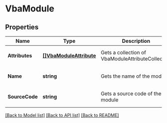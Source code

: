 # VbaModule

## Properties
Name | Type | Description | Notes
------------ | ------------- | ------------- | -------------
**Attributes** | [**[]VbaModuleAttribute**](VbaModuleAttribute.md) | Gets a collection of  VbaModuleAttributeCollection | [optional] [default to null]
**Name** | **string** | Gets the name of the module. | [optional] [default to null]
**SourceCode** | **string** | Gets a source code of the module | [optional] [default to null]

[[Back to Model list]](../README.md#documentation-for-models) [[Back to API list]](../README.md#documentation-for-api-endpoints) [[Back to README]](../README.md)


